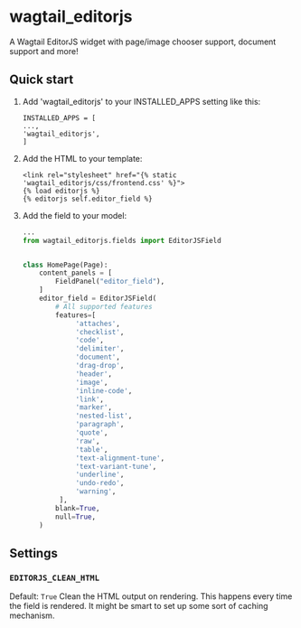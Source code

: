 wagtail_editorjs
================

A Wagtail EditorJS widget with page/image chooser support, document support and more!

Quick start
-----------

1. Add 'wagtail_editorjs' to your INSTALLED_APPS setting like this:

   ```
   INSTALLED_APPS = [
   ...,
   'wagtail_editorjs',
   ]
   ```
2. Add the HTML to your template:

   ```django-html
   <link rel="stylesheet" href="{% static 'wagtail_editorjs/css/frontend.css' %}">
   {% load editorjs %}
   {% editorjs self.editor_field %}
   ```
3. Add the field to your model:

   ```python
   ...
   from wagtail_editorjs.fields import EditorJSField


   class HomePage(Page):
       content_panels = [
           FieldPanel("editor_field"),
       ]
       editor_field = EditorJSField(
           # All supported features
           features=[
                'attaches',
                'checklist',
                'code',
                'delimiter',
                'document',
                'drag-drop',
                'header',
                'image',
                'inline-code',
                'link',
                'marker',
                'nested-list',
                'paragraph',
                'quote',
                'raw',
                'table',
                'text-alignment-tune',
                'text-variant-tune',
                'underline',
                'undo-redo',
                'warning',
            ],
           blank=True,
           null=True,
       )

   ```

## Settings

### `EDITORJS_CLEAN_HTML`

Default: `True`
Clean the HTML output on rendering.
This happens every time the field is rendered.
It might be smart to set up some sort of caching mechanism.
